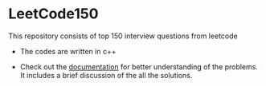# LeetCode150
This repository consists of top 150 interview questions from leetcode
- The codes are written in c++ <br/>

* Check out the [documentation](https://docs.google.com/document/d/14Cnh2D8lAXuVwDxX_UeTVlP9gTpy_pck_ZmQ-RwzLmA/edit?usp=sharing) for better understanding of the problems. It includes a brief discussion of the all the solutions.
